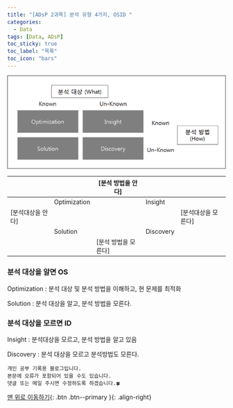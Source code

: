 ```yaml
---
title: "[ADsP 2과목] 분석 유형 4가지, OSID "
categories:
  - Data
tags: [Data, ADsP]
toc_sticky: true
toc_label: "목록"
toc_icon: "bars"
---
```


![Alt text](image-1.png)

|                   |              | [분석 방법을 안다]   |           |                     |
| ----------------- | ------------ | -------------------- | --------- | ------------------- |
|                   | Optimization |                      | Insight   |                     |
| [분석대상을 안다] |              |                      |           | [분석대상을 모른다] |
|                   | Solution     |                      | Discovery |                     |
|                   |              | [분석 방법을 모른다] |           |                     |

### 분석 대상을 알면 OS

Optimization : 분석 대상 및 분석 방법을 이해하고, 현 문제를 최적화

Solution : 분석 대상을 알고, 분석 방법을 모른다.

### 분석 대상을 모르면 ID

Insight : 분석대상을 모르고, 분석 방법을 알고 있음

Discovery : 분석 대상을 모르고 분석방법도 모른다.

    개인 공부 기록용 블로그입니다.
    본문에 오류가 포함되어 있을 수도 있습니다.
    댓글 또는 메일 주시면 수정하도록 하겠습니다.🍀

[맨 위로 이동하기](#){: .btn .btn--primary }{: .align-right}
